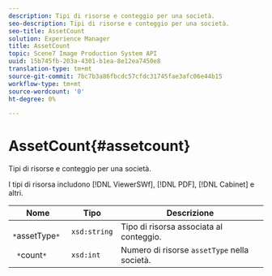 ```yaml
---
description: Tipi di risorse e conteggio per una società.
seo-description: Tipi di risorse e conteggio per una società.
seo-title: AssetCount
solution: Experience Manager
title: AssetCount
topic: Scene7 Image Production System API
uuid: 15b745fb-203a-4301-b1ea-8e12ea7450e8
translation-type: tm+mt
source-git-commit: 7bc7b3a86fbcdc57cfdc31745fae3afc06e44b15
workflow-type: tm+mt
source-wordcount: '0'
ht-degree: 0%

---
```



# AssetCount{#assetcount}

Tipi di risorse e conteggio per una società.

I tipi di risorsa includono [!DNL ViewerSWf], [!DNL PDF], [!DNL Cabinet] e altri.

| Nome | Tipo | Descrizione |
|---|---|---|
| ` *`assetType`*` | `xsd:string` | Tipo di risorsa associata al conteggio. |
| ` *`count`*` | `xsd:int` | Numero di risorse `assetType` nella società. |

